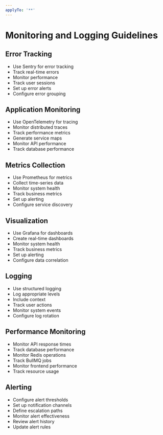 ```yaml
---
applyTo: '**'
---
```


# Monitoring and Logging Guidelines

## Error Tracking
- Use Sentry for error tracking
- Track real-time errors
- Monitor performance
- Track user sessions
- Set up error alerts
- Configure error grouping

## Application Monitoring
- Use OpenTelemetry for tracing
- Monitor distributed traces
- Track performance metrics
- Generate service maps
- Monitor API performance
- Track database performance

## Metrics Collection
- Use Prometheus for metrics
- Collect time-series data
- Monitor system health
- Track business metrics
- Set up alerting
- Configure service discovery

## Visualization
- Use Grafana for dashboards
- Create real-time dashboards
- Monitor system health
- Track business metrics
- Set up alerting
- Configure data correlation

## Logging
- Use structured logging
- Log appropriate levels
- Include context
- Track user actions
- Monitor system events
- Configure log rotation

## Performance Monitoring
- Monitor API response times
- Track database performance
- Monitor Redis operations
- Track BullMQ jobs
- Monitor frontend performance
- Track resource usage

## Alerting
- Configure alert thresholds
- Set up notification channels
- Define escalation paths
- Monitor alert effectiveness
- Review alert history
- Update alert rules
